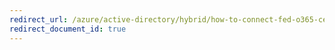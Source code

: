 ```yaml
---
redirect_url: /azure/active-directory/hybrid/how-to-connect-fed-o365-certs
redirect_document_id: true
---
```

